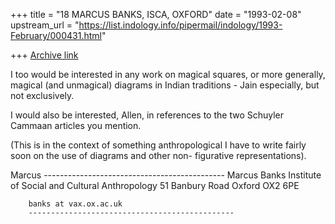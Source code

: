 +++
title = "18 MARCUS BANKS, ISCA, OXFORD"
date = "1993-02-08"
upstream_url = "https://list.indology.info/pipermail/indology/1993-February/000431.html"

+++
[Archive link](https://list.indology.info/pipermail/indology/1993-February/000431.html)

I too would be interested in any work on magical squares, or
more generally, magical (and unmagical) diagrams in Indian
traditions - Jain especially, but not exclusively.

I would also be interested, Allen, in references to the two
Schuyler Cammaan articles you mention.

(This is in the context of something anthropological I have
to write fairly soon on the use of diagrams and other non-
figurative representations).

Marcus
		---------------------------------------------
		Marcus Banks
		Institute of Social and Cultural Anthropology
		51 Banbury Road
		Oxford OX2 6PE

		banks at vax.ox.ac.uk
		----------------------------------------------




